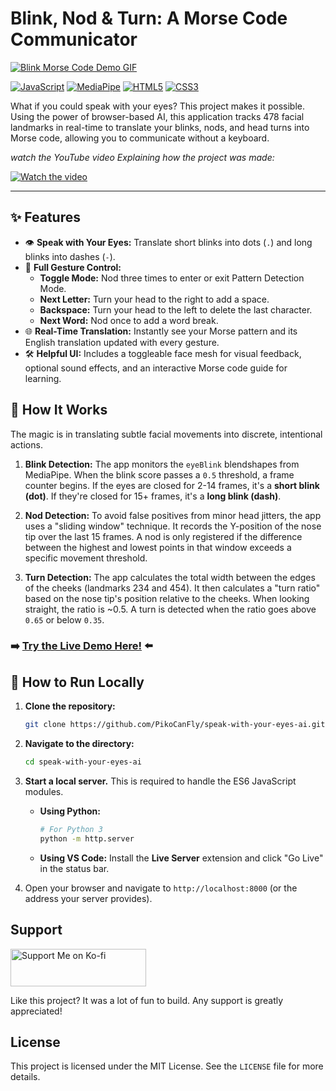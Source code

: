 
# Blink, Nod & Turn: A Morse Code Communicator

[![Blink Morse Code Demo GIF](assets/showcase.gif)](https://youtu.be/LB8nHcPoW-g)


[![JavaScript](https://img.shields.io/badge/JavaScript-ES6%2B-yellow?style=for-the-badge&logo=javascript)](https://developer.mozilla.org/en-US/docs/Web/JavaScript)
[![MediaPipe](https://img.shields.io/badge/MediaPipe-Face%20Landmarker-orange?style=for-the-badge&logo=google)](https://mediapipe.dev/)
[![HTML5](https://img.shields.io/badge/HTML5-E34F26?style=for-the-badge&logo=html5&logoColor=white)](https://en.wikipedia.org/wiki/HTML5)
[![CSS3](https://img.shields.io/badge/CSS3-1572B6?style=for-the-badge&logo=css3&logoColor=white)](https://en.wikipedia.org/wiki/CSS3)



What if you could speak with your eyes? This project makes it possible. Using the power of browser-based AI, this application tracks 478 facial landmarks in real-time to translate your blinks, nods, and head turns into Morse code, allowing you to communicate without a keyboard.


*watch the YouTube video Explaining how the project was made:*

[![Watch the video](https://img.youtube.com/vi/LB8nHcPoW-g/hqdefault.jpg)](https://youtu.be/LB8nHcPoW-g) 



---



## ✨ Features

-   👁️ **Speak with Your Eyes:** Translate short blinks into dots (`.`) and long blinks into dashes (`-`).
-   🤖 **Full Gesture Control:**
    -   **Toggle Mode:** Nod three times to enter or exit Pattern Detection Mode.
    -   **Next Letter:** Turn your head to the right to add a space.
    -   **Backspace:** Turn your head to the left to delete the last character.
    -   **Next Word:** Nod once to add a word break.
-   🌐 **Real-Time Translation:** Instantly see your Morse pattern and its English translation updated with every gesture.
-   🛠️ **Helpful UI:** Includes a toggleable face mesh for visual feedback, optional sound effects, and an interactive Morse code guide for learning.

## 🤔 How It Works

The magic is in translating subtle facial movements into discrete, intentional actions.

1.  **Blink Detection:** The app monitors the `eyeBlink` blendshapes from MediaPipe. When the blink score passes a `0.5` threshold, a frame counter begins. If the eyes are closed for 2-14 frames, it's a **short blink (dot)**. If they're closed for 15+ frames, it's a **long blink (dash)**.

2.  **Nod Detection:** To avoid false positives from minor head jitters, the app uses a "sliding window" technique. It records the Y-position of the nose tip over the last 15 frames. A nod is only registered if the difference between the highest and lowest points in that window exceeds a specific movement threshold.

3.  **Turn Detection:** The app calculates the total width between the edges of the cheeks (landmarks 234 and 454). It then calculates a "turn ratio" based on the nose tip's position relative to the cheeks. When looking straight, the ratio is ~0.5. A turn is detected when the ratio goes above `0.65` or below `0.35`.
### ➡️ [**Try the Live Demo Here!**](https://fantastic-hamster-94cff7.netlify.app/) ⬅️
## 🚀 How to Run Locally

1.  **Clone the repository:**
    ```bash
    git clone https://github.com/PikoCanFly/speak-with-your-eyes-ai.git
    ```
2.  **Navigate to the directory:**
    ```bash
    cd speak-with-your-eyes-ai
    ```
3.  **Start a local server.** This is required to handle the ES6 JavaScript modules.
    *   **Using Python:**
        ```bash
        # For Python 3
        python -m http.server
        ```
    *   **Using VS Code:** Install the **Live Server** extension and click "Go Live" in the status bar.

4.  Open your browser and navigate to `http://localhost:8000` (or the address your server provides).

## Support

<a href="https://ko-fi.com/pikocanfly/tip" target="_blank">
  <img src="https://storage.ko-fi.com/cdn/kofi2.png?v=3" alt="Support Me on Ko-fi" style="border:0px;height: 60px !important;width: 217px !important;" >

</a>

Like this project? It was a lot of fun to build. Any support is greatly appreciated!

## License

This project is licensed under the MIT License. See the `LICENSE` file for more details.
